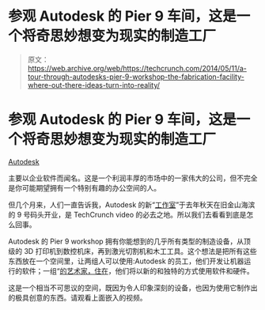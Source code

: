 # 参观 Autodesk 的 Pier 9 车间，这是一个将奇思妙想变为现实的制造工厂 

> 原文：<https://web.archive.org/web/https://techcrunch.com/2014/05/11/a-tour-through-autodesks-pier-9-workshop-the-fabrication-facility-where-out-there-ideas-turn-into-reality/>

# 参观 Autodesk 的 Pier 9 车间，这是一个将奇思妙想变为现实的制造工厂

[Autodesk](https://web.archive.org/web/20221209132730/http://www.autodesk.com/)

主要以企业软件而闻名。这是一个利润丰厚的市场中的一家伟大的公司，但不完全是你可能期望拥有一个特别有趣的办公空间的人。

但几个月来，人们一直告诉我，Autodesk 的新“[工作室](https://web.archive.org/web/20221209132730/http://www.instructables.com/id/Overview-Access-to-Autodesk-Pier-9-Workshop/)”于去年秋天在旧金山海滨的 9 号码头开业，是 TechCrunch video 的必去之地。所以我们去看看到底是怎么回事。

Autodesk 的 Pier 9 workshop 拥有你能想到的几乎所有类型的制造设备，从顶级的 3D 打印机到数控机床，再到激光切割机和木工工具。这个想法是把所有这些东西放在一个空间里，让两组人可以使用:Autodesk 的员工，他们开发让机器运行的软件；一组“[的艺术家，住在](https://web.archive.org/web/20221209132730/http://www.instructables.com/group/air/)，他们将以新的和独特的方式使用软件和硬件。

这是一个相当不可思议的空间，既因为令人印象深刻的设备，也因为使用它制作出的极具创意的东西。请观看上面嵌入的视频。